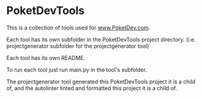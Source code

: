 # PoketDevTools  
This is a collection of tools used for www.PoketDev.com.  

Each tool has its own subfolder in the PoketDevTools project directory. (i.e. projectgenerator subfolder for the projectgenerator tool)  

Each tool has its own README.  

To run each tool just run main.py in the tool's subfolder.  

The projectgenerator tool generated this PoketDevTools project it is a child of, and the autolinter linted and formatted this project it is a child of.  
